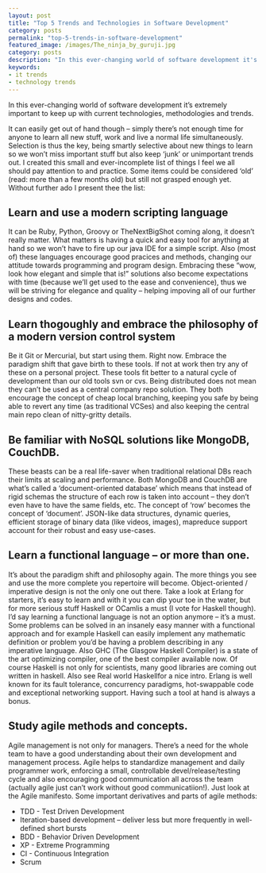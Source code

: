 ```yaml
---
layout: post
title: "Top 5 Trends and Technologies in Software Development"
category: posts
permalink: "top-5-trends-in-software-development"
featured_image: /images/The_ninja_by_guruji.jpg
category: posts
description: "In this ever-changing world of software development it's extremely important to keep up with current technologies, methodologies and trends."
keywords:
- it trends
- technology trends
---
```


In this ever-changing world of software development it’s extremely important to keep up with current technologies, methodologies and trends. 


It can easily get out of hand though – simply there’s not enough time for anyone to learn all new stuff, work and live a normal life simultaneously. Selection is thus the key, being smartly selective about new things to learn so we won’t miss important stuff but also keep ‘junk’ or unimportant trends out. I created this small and ever-incomplete list of things I feel we all should pay attention to and practice. Some items could be considered ‘old’ (read: more than a few months old) but still not grasped enough yet. Without further ado I present thee the list:

## Learn and use a modern scripting language
It can be Ruby, Python, Groovy or TheNextBigShot coming along, it doesn’t really matter. What matters is having a quick and easy tool for anything at hand so we won’t have to fire up our java IDE for a simple script. Also (most of) these languages encourage good pracices and methods, changing our attitude towards programming and program design. Embracing these “wow, look how elegant and simple that is!” solutions also become expectations with time (because we’ll get used to the ease and convenience), thus we will be striving for elegance and quality – helping impoving all of our further designs and codes. 

## Learn thogoughly and embrace the philosophy of a modern version control system
Be it Git or Mercurial, but start using them. Right now. Embrace the paradigm shift that gave birth to these tools. If not at work then try any of these on a personal project. These tools fit better to a natural cycle of development than our old tools svn or cvs. Being distributed does not mean they can’t be used as a central company repo solution. They both encourage the concept of cheap local branching, keeping you safe by being able to revert any time (as traditional VCSes) and also keeping the central main repo clean of nitty-gritty details.


## Be familiar with NoSQL solutions like MongoDB, CouchDB.
These beasts can be a real life-saver when traditional relational DBs reach their limits at scaling and performance. Both MongoDB and CouchDB are what’s called a ‘document-oriented database’ which means that instead of rigid schemas the structure of each row is taken into account – they don’t even have to have the same fields, etc. The concept of ‘row’ becomes the concept of ‘document’. JSON-like data structures, dynamic queries, efficient storage of binary data (like videos, images), mapreduce support account for their robust and easy use-cases.

## Learn a functional language – or more than one.
It’s about the paradigm shift and philosophy again. The more things you see and use the more complete you repertoire will become. Object-oriented / imperative design is not the only one out there. Take a look at Erlang for starters, it’s easy to learn and with it you can dip your toe in the water, but for more serious stuff Haskell or OCamlis a must (I vote for Haskell though). I’d say learning a functional language is not an option anymore – it’s a must. Some problems can be solved in an insanely easy manner with a functional approach and for example Haskell can easily implement any mathematic definition or problem you’d be having a problem describing in any imperative language. Also GHC (The Glasgow Haskell Compiler) is a state of the art optimizing compiler, one of the best compiler available now. Of course Haskell is not only for scientists, many good libraries are coming out written in haskell. Also see Real world Haskellfor a nice intro. Erlang is well known for its fault tolerance, concurrency paradigms, hot-swappable code and exceptional networking support. Having such a tool at hand is always a bonus.

## Study agile methods and concepts.
Agile management is not only for managers. There’s a need for the whole team to have a good understanding about their own development and management process. Agile helps to standardize management and daily programmer work, enforcing a small, controllable devel/release/testing cycle and also encouraging good communication all across the team (actually agile just can’t work without good communicatiion!). Just look at the Agile manifesto. Some important derivatives and parts of agile methods:

* TDD - Test Driven Development
* Iteration-based development – deliver less but more frequently in well-defined short bursts
* BDD - Behavior Driven Development
* XP - Extreme Programming
* CI - Continuous Integration
* Scrum

